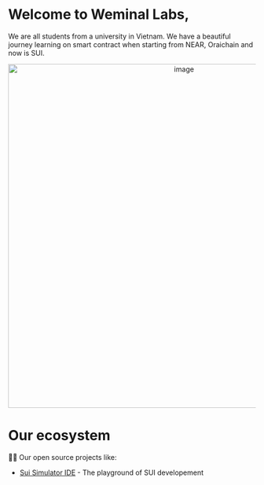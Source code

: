 # Welcome to Weminal Labs,

We are all students from a university in Vietnam. We have a beautiful journey learning on smart contract when starting from NEAR, Oraichain and now is SUI. 

<p align="center" >
  <img width="700" alt="image" src="https://github.com/Weminal-labs/.github/assets/70145901/0490e640-6ac3-4f0f-8388-6aa64b8e7599">
</p>

#  Our ecosystem

🧙‍♂️ Our open source projects like:
- [Sui Simulator IDE](https://github.com/Weminal-labs/sui-simulator-vscode) -  The playground of SUI developement 
